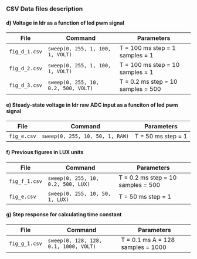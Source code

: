### CSV Data files description

#### d) Voltage in ldr as a function of led pwm signal

| File          | Command                               | Parameters                          |
|---------------|---------------------------------------|-------------------------------------|
|`fig_d_1.csv`  | `sweep(0, 255, 1, 100, 1, VOLT)`      | T = 100 ms step = 1  samples = 1    |
|`fig_d_2.csv`  | `sweep(0, 255, 1, 100, 1, VOLT)`      | T = 100 ms step = 10 samples = 1    |
|`fig_d_3.csv`  | `sweep(0, 255, 10, 0.2, 500, VOLT)`   | T = 0.2 ms step = 10 samples = 500  |

#### e) Steady-state voltage in ldr raw ADC input as a funciton of led pwm signal

| File          | Command                               | Parameters                          |
|---------------|---------------------------------------|-------------------------------------|
|`fig_e.csv`    | `sweep(0, 255, 10, 50, 1, RAW)`       | T = 50 ms  step = 1                 |

#### f) Previous figures in LUX units

| File          | Command                               | Parameters                          |
|---------------|---------------------------------------|-------------------------------------|
|`fig_f_1.csv`  | `sweep(0, 255, 10, 0.2, 500, LUX)`    | T = 0.2 ms step = 10 samples = 500  |
|`fig_e.csv`    | `sweep(0, 255, 10, 50, 1, LUX)`       | T = 50 ms  step = 1                 |

#### g) Step response for calculating time constant

| File          | Command                               | Parameters                          |
|---------------|---------------------------------------|-------------------------------------|
|`fig_g_1.csv`  | `sweep(0, 128, 128, 0.1, 1000, VOLT)` | T = 0.1 ms A = 128 samples = 1000   |